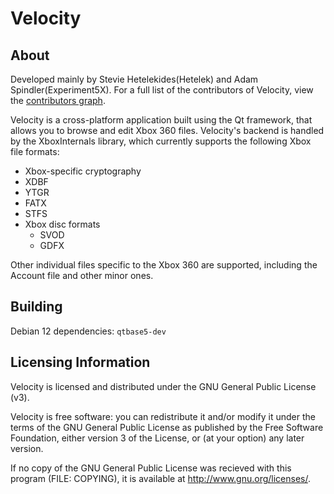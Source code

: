 Velocity
========
About
-----
Developed mainly by Stevie Hetelekides(Hetelek) and Adam Spindler(Experiment5X). For a full list of the contributors of Velocity, view the [contributors graph](https://github.com/hetelek/Velocity/graphs/contributors).

Velocity is a cross-platform application built using the Qt framework, that allows you to browse and edit Xbox 360 files. Velocity's backend is handled by the XboxInternals library, which currently supports the following Xbox file formats:

- Xbox-specific cryptography
- XDBF
- YTGR
- FATX
- STFS
- Xbox disc formats
  - SVOD
  - GDFX

Other individual files specific to the Xbox 360 are supported, including the Account file and other minor ones.

Building
-----
Debian 12 dependencies: `qtbase5-dev`


Licensing Information
---------------------
Velocity is licensed and distributed under the GNU General Public License (v3).

Velocity is free software: you can redistribute it and/or modify it under the terms of the GNU General Public License as published by the Free Software Foundation, either version 3 of the License, or (at your option) any later version.

If no copy of the GNU General Public License was recieved with this program (FILE: COPYING), it is available at <http://www.gnu.org/licenses/>.
